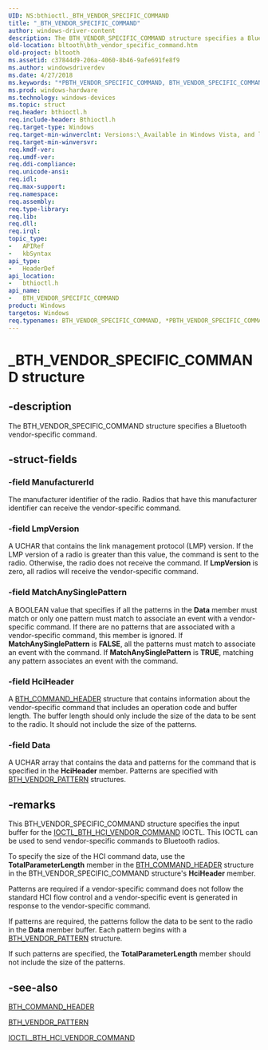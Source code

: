 ```yaml
---
UID: NS:bthioctl._BTH_VENDOR_SPECIFIC_COMMAND
title: "_BTH_VENDOR_SPECIFIC_COMMAND"
author: windows-driver-content
description: The BTH_VENDOR_SPECIFIC_COMMAND structure specifies a Bluetooth vendor-specific command.
old-location: bltooth\bth_vendor_specific_command.htm
old-project: bltooth
ms.assetid: c37844d9-206a-4060-8b46-9afe691fe8f9
ms.author: windowsdriverdev
ms.date: 4/27/2018
ms.keywords: "*PBTH_VENDOR_SPECIFIC_COMMAND, BTH_VENDOR_SPECIFIC_COMMAND, BTH_VENDOR_SPECIFIC_COMMAND structure [Bluetooth Devices], PBTH_VENDOR_SPECIFIC_COMMAND, PBTH_VENDOR_SPECIFIC_COMMAND structure pointer [Bluetooth Devices], _BTH_VENDOR_SPECIFIC_COMMAND, bltooth.bth_vendor_specific_command, bth_ref_568c918a-282f-48e0-994a-c49289976bb6.xml, bthioctl/BTH_VENDOR_SPECIFIC_COMMAND, bthioctl/PBTH_VENDOR_SPECIFIC_COMMAND"
ms.prod: windows-hardware
ms.technology: windows-devices
ms.topic: struct
req.header: bthioctl.h
req.include-header: Bthioctl.h
req.target-type: Windows
req.target-min-winverclnt: Versions:\_Available in Windows Vista, and later versions of Windows.
req.target-min-winversvr: 
req.kmdf-ver: 
req.umdf-ver: 
req.ddi-compliance: 
req.unicode-ansi: 
req.idl: 
req.max-support: 
req.namespace: 
req.assembly: 
req.type-library: 
req.lib: 
req.dll: 
req.irql: 
topic_type:
-	APIRef
-	kbSyntax
api_type:
-	HeaderDef
api_location:
-	bthioctl.h
api_name:
-	BTH_VENDOR_SPECIFIC_COMMAND
product: Windows
targetos: Windows
req.typenames: BTH_VENDOR_SPECIFIC_COMMAND, *PBTH_VENDOR_SPECIFIC_COMMAND
---
```


# _BTH_VENDOR_SPECIFIC_COMMAND structure


## -description


The BTH_VENDOR_SPECIFIC_COMMAND structure specifies a Bluetooth vendor-specific command.


## -struct-fields




### -field ManufacturerId

The manufacturer identifier of the radio. Radios that have this manufacturer identifier can
     receive the vendor-specific command.


### -field LmpVersion

A UCHAR that contains the link management protocol (LMP) version. If the LMP version of a radio is
     greater than this value, the command is sent to the radio. Otherwise, the radio does not receive the
     command. If 
     <b>LmpVersion</b> is zero, all radios will receive the vendor-specific command.


### -field MatchAnySinglePattern

A BOOLEAN value that specifies if all the patterns in the 
     <b>Data</b> member must match or only one pattern must match to associate an event with a vendor-specific
     command. If there are no patterns that are associated with a vendor-specific command, this member is
     ignored. If 
     <b>MatchAnySinglePattern</b> is <b>FALSE</b>, all the patterns must match to associate an event with the
     command. If 
     <b>MatchAnySinglePattern</b> is <b>TRUE</b>, matching any pattern associates an event with the command.


### -field HciHeader

A 
     <a href="https://msdn.microsoft.com/library/windows/hardware/ff536641">BTH_COMMAND_HEADER</a> structure that
     contains information about the vendor-specific command that includes an operation code and buffer
     length. The buffer length should only include the size of the data to be sent to the radio. It should
     not include the size of the patterns.


### -field Data

A UCHAR array that contains the data and patterns for the command that is specified in the 
     <b>HciHeader</b> member. Patterns are specified with 
     <a href="https://msdn.microsoft.com/library/windows/hardware/ff536655">BTH_VENDOR_PATTERN</a> structures.


## -remarks



This BTH_VENDOR_SPECIFIC_COMMAND structure specifies the input buffer for the 
    <a href="https://msdn.microsoft.com/3b182835-ca62-482c-b82a-28c59f23fb55">
    IOCTL_BTH_HCI_VENDOR_COMMAND</a> IOCTL. This IOCTL can be used to send vendor-specific commands to
    Bluetooth radios.

To specify the size of the HCI command data, use the
    <b>TotalParameterLength</b> member in the 
    <a href="https://msdn.microsoft.com/library/windows/hardware/ff536641">BTH_COMMAND_HEADER</a> structure in the
    BTH_VENDOR_SPECIFIC_COMMAND structure's 
    <b>HciHeader</b> member.

Patterns are required if a vendor-specific command does not follow the standard HCI flow control and a
    vendor-specific event is generated in response to the vendor-specific command.

If patterns are required, the patterns follow the data to be sent to the radio in the 
    <b>Data</b> member buffer. Each pattern begins with a 
    <a href="https://msdn.microsoft.com/library/windows/hardware/ff536655">BTH_VENDOR_PATTERN</a> structure.

If such patterns are specified, the 
    <b>TotalParameterLength</b> member should not include the size of the patterns.




## -see-also




<a href="https://msdn.microsoft.com/library/windows/hardware/ff536641">BTH_COMMAND_HEADER</a>



<a href="https://msdn.microsoft.com/library/windows/hardware/ff536655">BTH_VENDOR_PATTERN</a>



<a href="https://msdn.microsoft.com/library/windows/hardware/ff536686">IOCTL_BTH_HCI_VENDOR_COMMAND</a>
 

 

